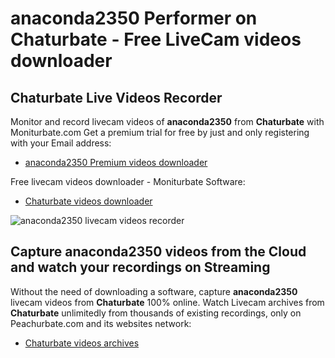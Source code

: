 # anaconda2350 Performer on Chaturbate - Free LiveCam videos downloader

## Chaturbate Live Videos Recorder

Monitor and record livecam videos of **anaconda2350** from **Chaturbate** with Moniturbate.com
Get a premium trial for free by just and only registering with your Email address:
* [anaconda2350 Premium videos downloader](https://moniturbate.com/request-demo-licence-key.html)

Free livecam videos downloader - Moniturbate Software:
* [Chaturbate videos downloader](https://moniturbate.com/moniturbate-download-software.html)

![anaconda2350 livecam videos recorder](https://peachurnet.com/templates/moniturbate-software.png)


## Capture anaconda2350 videos from the Cloud and watch your recordings on Streaming

Without the need of downloading a software, capture **anaconda2350** livecam videos from **Chaturbate** 100% online.
Watch Livecam archives from **Chaturbate** unlimitedly from thousands of existing recordings, only on Peachurbate.com and its websites network:
* [Chaturbate videos archives](https://peachurnet.com/)